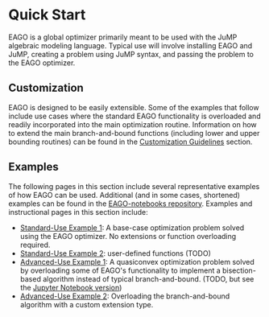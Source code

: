 # Quick Start

EAGO is a global optimizer primarily meant to be used with the JuMP algebraic modeling
language. Typical use will involve installing EAGO and JuMP, creating a problem using
JuMP syntax, and passing the problem to the EAGO optimizer. 

## Customization

EAGO is designed to be easily extensible. Some of the examples that follow include use
cases where the standard EAGO functionality is overloaded and readily incorporated into
the main optimization routine. Information on how to extend the main branch-and-bound
functions (including lower and upper bounding routines) can be found in the
[Customization Guidelines](https://psorlab.github.io/EAGO.jl/dev/quick_start/guidelines/) section.

## Examples

The following pages in this section include several representative examples of how EAGO
can be used. Additional (and in some cases, shortened) examples can be found in the
[EAGO-notebooks repository](https://github.com/PSORLab/EAGO-notebooks/blob/master/notebooks).
Examples and instructional pages in this section include:
- [Standard-Use Example 1](@ref): A base-case optimization problem solved using the EAGO optimizer. No extensions or function overloading required.
- [Standard-Use Example 2](@ref): user-defined functions (TODO)
- [Advanced-Use Example 1](@ref): A quasiconvex optimization problem solved by overloading some of EAGO's functionality to implement a bisection-based algorithm instead of typical branch-and-bound. (TODO, but see the [Jupyter Notebook version](https://github.com/PSORLab/EAGO-notebooks/blob/master/notebooks/custom_quasiconvex.ipynb))
- [Advanced-Use Example 2](@ref): Overloading the branch-and-bound algorithm with a custom extension type.
